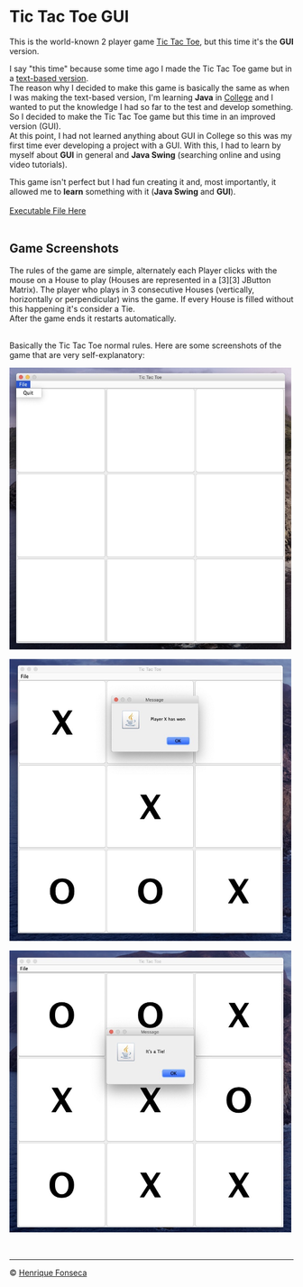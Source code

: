 # Tic Tac Toe GUI

This is the world-known 2 player game [Tic Tac Toe](), but this time it's the **GUI** version. <br>


I say "this time" because some time ago I made the Tic Tac Toe game but in a [text-based version](https://github.com/henrique-efonseca/Portfolio/tree/master/Tic-Tac-Toe). <br>
The reason why I decided to make this game is basically the same as when I was making the text-based version, I'm learning **Java** in [College](https://github.com/henrique-efonseca/College-Projects) and I wanted to put the knowledge I had so far to the test and develop something. So I decided to make the Tic Tac Toe game but this time in an improved version (GUI). <br>
At this point, I had not learned anything about GUI in College so this was my first time ever developing a project with a GUI. With this, I had to learn by myself about **GUI** in general and **Java Swing** (searching online and using video tutorials). <br>


This game isn't perfect but I had fun creating it and, most importantly, it allowed me to **learn** something with it (**Java Swing** and **GUI**). <br>  <br>
[Executable File Here](https://github.com/henrique-efonseca/Portfolio/blob/master/Tic-Tac-Toe-GUI/TicTacToe.jar) <br> <br>

## Game Screenshots

The rules of the game are simple, alternately each Player clicks with the mouse on a House to play (Houses are represented in a [3][3] JButton Matrix).
The player who plays in 3 consecutive Houses (vertically, horizontally or perpendicular) wins the game.
If every House is filled without this happening it's consider a Tie. <br>
After the game ends it restarts automatically. <br> <br>

Basically the Tic Tac Toe normal rules.
Here are some screenshots of the game that are very self-explanatory:
<br>

<img src="https://github.com/henrique-efonseca/Portfolio/blob/master/Tic-Tac-Toe-GUI/img/game_initial_board.jpeg" height="500" width="500" align="center">
<br> <br>

<img src="https://github.com/henrique-efonseca/Portfolio/blob/master/Tic-Tac-Toe-GUI/img/game_over.jpeg" height="500" width="500" align="center">
<br> <br>

<img src="https://github.com/henrique-efonseca/Portfolio/blob/master/Tic-Tac-Toe-GUI/img/game_tie.jpeg" height="500" width="500" align="center">
<br> <br>



<br>


---

© [Henrique Fonseca](https://github.com/henrique-efonseca)

